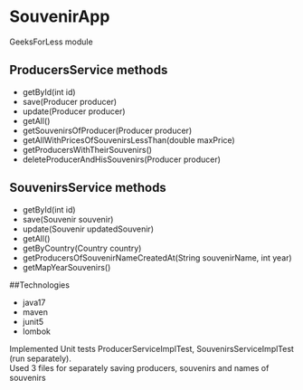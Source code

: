 # SouvenirApp
GeeksForLess module

## ProducersService methods 
- getById(int id)
- save(Producer producer)
- update(Producer producer)
- getAll()
- getSouvenirsOfProducer(Producer producer)
- getAllWithPricesOfSouvenirsLessThan(double maxPrice)
- getProducersWithTheirSouvenirs()
- deleteProducerAndHisSouvenirs(Producer producer)

## SouvenirsService methods
- getById(int id)
- save(Souvenir souvenir)
- update(Souvenir updatedSouvenir)
- getAll()
- getByCountry(Country country)
- getProducersOfSouvenirNameCreatedAt(String souvenirName, int year)
- getMapYearSouvenirs()

##Technologies
- java17
- maven
- junit5
- lombok

Implemented Unit tests ProducerServiceImplTest, SouvenirsServiceImplTest (run separately). <br/>
Used 3 files for separately saving producers, souvenirs and names of souvenirs

